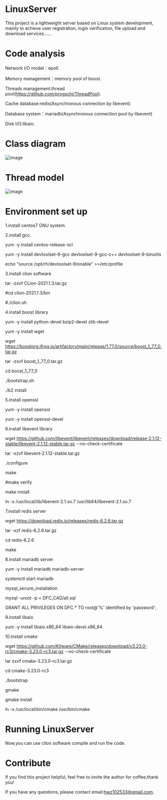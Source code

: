# LinuxServer 

This project is a lightweight server based on Linux system development, mainly to achieve user registration, 
login verification, file upload and download services......

# Code analysis

Network I/O model：epoll.

Memory management：memory pool of boost.

Threads management:thread pool(https://github.com/progschj/ThreadPool).

Cache database:redis(Asynchronous connection by libevent)

Database system：mariadb(Asynchronous connection pool by libevent)

Disk I/O:libaio.

# Class diagram
![image](https://github.com/HWZ102533/LinuxServer/blob/main/DFC_CAD/class.png)

# Thread model
![image](https://github.com/HWZ102533/LinuxServer/blob/main/DFC_CAD/threadModel.PNG)

# Environment set up
1.install centos7 GNU system.

2.install gcc.

yum -y install centos-release-scl

yum -y install devtoolset-9-gcc devtoolset-9-gcc-c++ devtoolset-9-binutils

echo "source /opt/rh/devtoolset-9/enable" >>/etc/profile

3.install clion software

tar -zxvf CLion-2021.1.3.tar.gz

#cd clion-2021.1.3/bin

#./clion.sh

4.install boost library

yum -y install python-devel bzip2-devel zlib-devel  

yum -y install wget

wget https://boostorg.jfrog.io/artifactory/main/release/1.77.0/source/boost_1_77_0.tar.gz

tar -zxvf boost_1_77_0.tar.gz

cd boost_1_77_0

./bootstrap.sh

./b2 install

5.install openssl

yum -y install openssl

yum -y install openssl-devel

6.install libevent library

wget https://github.com/libevent/libevent/releases/download/release-2.1.12-stable/libevent-2.1.12-stable.tar.gz --no-check-certificate

tar -xzvf libevent-2.1.12-stable.tar.gz

./configure

make

#make verify 

make install

ln -s /usr/local/lib/libevent-2.1.so.7 /usr/lib64/libevent-2.1.so.7

7.install redis server

wget https://download.redis.io/releases/redis-6.2.6.tar.gz

tar -xzf redis-6.2.6.tar.gz

cd redis-6.2.6

make

8.install mariadb server

yum -y install mariadb mariadb-server

systemctl start mariadb

mysql_secure_installation

mysql -uroot -p < DFC_CAD/all.sql

GRANT ALL PRIVILEGES ON DFC.* TO root@'%' identified by 'password';

9.install libaio

yum -y install libaio.x86_64 libaio-devel.x86_64

10.install cmake

wget https://github.com/Kitware/CMake/releases/download/v3.23.0-rc3/cmake-3.23.0-rc3.tar.gz --no-check-certificate

tar zxvf cmake-3.23.0-rc3.tar.gz

cd cmake-3.23.0-rc3

./bootstrap

gmake 

gmake install

ln -s /usr/local/bin/cmake /usr/bin/cmake

# Running LinuxServer
Now,you can use clion software compile and run the code.

# Contribute
If you find this project helpful, feel free to invite the author for coffee,thank you! 

If you have any questions, please contact email:hwz102533@gmail.com.


